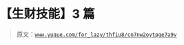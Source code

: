 # 【生财技能】3 篇

> 原文：[`www.yuque.com/for_lazy/thfiu8/cn7nw2oytpge7a9v`](https://www.yuque.com/for_lazy/thfiu8/cn7nw2oytpge7a9v)



